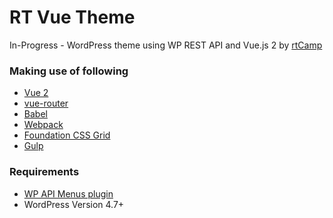 # RT Vue Theme
In-Progress - WordPress theme using WP REST API and Vue.js 2 by [rtCamp](https://rtcamp.com/)

### Making use of following  
* [Vue 2](http://vuejs.org)
* [vue-router](https://github.com/vuejs/vue-router)
* [Babel](https://babeljs.io)
* [Webpack](https://webpack.js.org/)
* [Foundation CSS Grid](http://foundation.zurb.com/grid.html)
* [Gulp](http://gulpjs.com/)

### Requirements 
* [WP API Menus plugin](https://wordpress.org/plugins/wp-api-menus/)
* WordPress Version 4.7+
